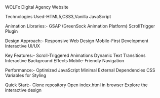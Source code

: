 WOLFx Digital Agency Website

Technologies Used-HTML5,CSS3,Vanilla JavaScript

Animation Libraries:-
GSAP (GreenSock Animation Platform)
ScrollTrigger Plugin

Design Approach:-
Responsive Web Design
Mobile-First Development
Interactive UI/UX

Key Features:-
Scroll-Triggered Animations
Dynamic Text Transitions
Interactive Background Effects
Mobile-Friendly Navigation

Performance:-
Optimized JavaScript
Minimal External Dependencies
CSS Variables for Styling

Quick Start:-
Clone repository
Open index.html in browser
Explore the interactive design
